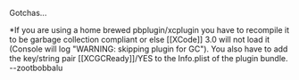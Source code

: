

Gotchas...

*If you are using a home brewed pbplugin/xcplugin you have to recompile it to be garbage collection compliant or else [[XCode]] 3.0 will not load it (Console will log "WARNING: skipping plugin for GC"). You also have to add the key/string pair [[XCGCReady]]/YES to the Info.plist of the plugin bundle. --zootbobbalu